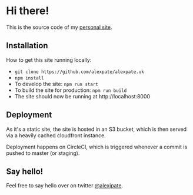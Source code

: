 # Hi there!

This is the source code of my [personal site](https://alexpate.uk).

## Installation

How to get this site running locally:

* `git clone https://github.com/alexpate/alexpate.uk`
* `npm install`
* To develop the site: `npm run start`
* To build the site for production: `npm run build`
* The site should now be running at http://localhost:8000

## Deployment

As it's a static site, the site is hosted in an S3 bucket, which is then served via a heavily cached cloudfront instance.

Deployment happens on CircleCI, which is triggered whenever a commit is pushed to master (or staging).

## Say hello!

Feel free to say hello over on twitter [@alexjpate](http://twitter.com/alexjpate).
